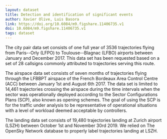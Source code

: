 ```yaml
---
layout: dataset
title: Detection and identification of significant events
author: Xavier Olive, Luis Basora
link: https://doi.org/10.6084/m9.figshare.11406735.v1
doi: 10.6084/m9.figshare.11406735.v1
tags: dataset
---
```


The city pair data set consists of one full year of 3536 trajectories flying
from Paris--Orly (LFPO) to Toulouse--Blagnac (LFBO) airports between January and
December 2017. This data set has been requested based on a set of 28 callsigns
commonly attributed to trajectories serving this route.

The airspace data set consists of seven months of trajectories flying through
the LFBBPT airspace of the French Bordeaux Area Control Centre (ACC) between
January 1st and August 6th 2017. The data set is limited to 14,461 trajectories
crossing the airspace during the time intervals when the sector was
operationally deployed according to the Sector Configurations Plans (SCP), also
known as opening schemes. The goal of using the SCP is for the traffic under
analysis to be representative of operational situations with a level of workload
deemed acceptable by controllers.

The landing data set consists of 19,480 trajectories landing at Zurich airport
(LSZH) between October 1st and November 30rd 2019. We relied on The OpenSky
Network database to properly label trajectories landing at LSZH.
